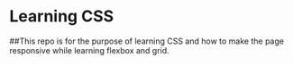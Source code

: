 # Learning CSS

##This repo is for the purpose of learning CSS and how to make the page responsive while learning flexbox and grid.
